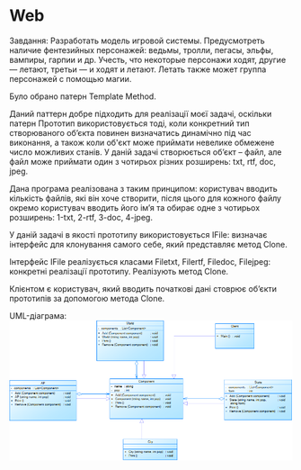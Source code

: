 # Web
Завдання: Разработать модель игровой системы. Предусмотреть наличие фентезийных персонажей: ведьмы, тролли, пегасы, эльфы, вампиры, гарпии и др. Учесть, что некоторые персонажи ходят, другие — летают, третьи — и ходят и летают. Летать также может группа персонажей с помощью магии. 

Було обрано патерн Template Method. 

Даний паттерн добре підходить для реалізації моєї задачі, оскільки патерн Прототип використовується тоді, коли конкретний тип створюваного об’єкта повинен визначатись динамічно під час виконання, а також коли об'єкт може приймати невелике обмежене число можливих станів. У даній задачі створюється об’єкт – файл, але файл може приймати один з чотирьох різних розширень: txt, rtf, doc, jpeg.

Дана програма реалізована з таким принципом: користувач вводить кількість файлів, які він хоче створити, після цього для кожного файлу окремо користувач вводить його ім’я та обирає одне з чотирьох розширень: 1-txt, 2-rtf, 3-doc, 4-jpeg.

У даній задачі в якості прототипу використовується IFile: визначає інтерфейс для клонування самого себе, який представляє метод Clone.

Інтерфейс IFile реалізується класами Filetxt, Filertf, Filedoc, Filejpeg: конкретні реалізації прототипу. Реалізують метод Clone. 

Клієнтом є користувач, який вводить початкові дані стоврює об’єкти прототипів за допомогою метода Clone.

UML-діаграма:
![alt text](https://github.com/ValerSiya/Web/blob/ValerSiya-patch-1/Diagram.png)

